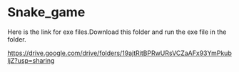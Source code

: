 # Snake_game

Here is the link for exe files.Download this folder and run the exe file in the folder.

https://drive.google.com/drive/folders/19ajtRitBPRwURsVCZaAFx93YmPkubljZ?usp=sharing

